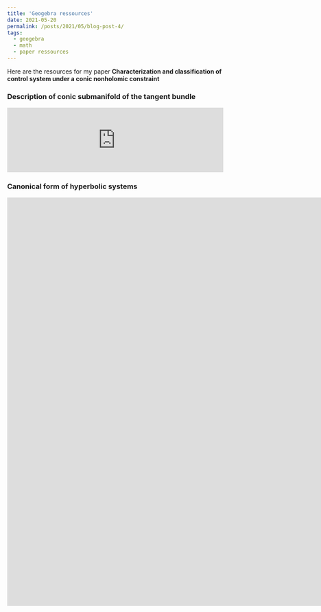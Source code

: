 ```yaml
---
title: 'Geogebra ressources'
date: 2021-05-20
permalink: /posts/2021/05/blog-post-4/
tags:
  - geogebra
  - math
  - paper ressources
---
```


Here are the resources for my paper **Characterization and classification of control system under a conic nonholomic constraint**

### Description of conic submanifold of the tangent bundle

<iframe scrolling="no" title="Canonical form for hyperbolic systems" src="https://www.geogebra.org/material/iframe/id/qs4bdxgu/width/1920/height/950/border/888888/sfsb/true/smb/false/stb/false/stbh/false/ai/false/asb/false/sri/true/rc/false/ld/false/sdz/false/ctl/false" width="100%" height="auto" style="border:0px;"> </iframe>



### Canonical form of hyperbolic systems

<iframe scrolling="no" title="Canonical form for hyperbolic systems" src="https://www.geogebra.org/material/iframe/id/qs4bdxgu/width/1920/height/950/border/888888/sfsb/true/smb/false/stb/false/stbh/false/ai/false/asb/false/sri/true/rc/false/ld/false/sdz/false/ctl/false" width="1920px" height="950px" style="border:0px;"> </iframe>